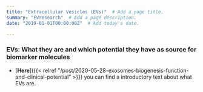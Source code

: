 ```yaml
---
title: "Extracellular Vesicles (EVs)"  # Add a page title.
summary: "EVresearch"  # Add a page description.
date: "2019-01-01T00:00:00Z"  # Add today's date.

---
```


### EVs: What they are and which potential they have as source for biomarker molecules
 
 

- [__Here__]({{< relref "/post/2020-05-28-exosomes-biogenesis-function-and-clinical-potential" >}}) you can find a introductory text about what EVs are.